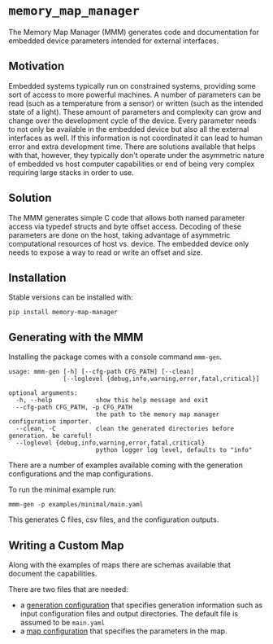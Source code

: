 # `memory_map_manager`

The Memory Map Manager (MMM) generates code and documentation for embedded
device parameters intended for external interfaces.

## Motivation

Embedded systems typically run on constrained systems, providing some sort
of access to more powerful machines. A number of parameters can be read (such as
a temperature from a sensor) or written (such as the intended state of a light).
These amount of parameters and complexity can grow and change over the
development cycle of the device. Every parameter needs to not only be available
in the embedded device but also all the external interfaces as well.
If this information is not coordinated it can lead to human error and extra
development time. There are solutions available that helps with that, however,
they typically don't operate under the asymmetric nature of embedded vs host
computer capabilities or end of being very complex requiring large stacks in
order to use.

## Solution

The MMM generates simple C code that allows both named parameter access via
typedef structs and byte offset access. Decoding of these parameters are done
on the host, taking advantage of asymmetric computational resources of host vs.
device. The embedded device only needs to expose a way to read or write an
offset and size.

## Installation

Stable versions can be installed with:
```
pip install memory-map-manager
```

## Generating with the MMM

Installing the package comes with a console command `mmm-gen`.

```
usage: mmm-gen [-h] [--cfg-path CFG_PATH] [--clean]
               [--loglevel {debug,info,warning,error,fatal,critical}]

optional arguments:
  -h, --help            show this help message and exit
  --cfg-path CFG_PATH, -p CFG_PATH
                        the path to the memory map manager configuration importer.
  --clean, -C           clean the generated directories before generation. be careful!
  --loglevel {debug,info,warning,error,fatal,critical}
                        python logger log level, defaults to "info"
```

There are a number of examples available coming with the generation
configurations and the map configurations.

To run the minimal example run:
```
mmm-gen -p examples/minimal/main.yaml
```

This generates C files, csv files, and the configuration outputs.

## Writing a Custom Map

Along with the examples of maps there are schemas available that document the
capabilities.

There are two files that are needed:
- a [generation configuration](memory_map_manager/data/mm_gen_cfg.json) that
specifies generation information such as input configuration files and output directories. The default file is assumed to be `main.yaml`
- a [map configuration](memory_map_manager/data/mm_map_cfg.json) that specifies
the parameters in the map.
